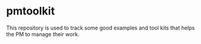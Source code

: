 # pmtoolkit
This repository is used to track some good examples and tool kits that helps the PM to manage their work. 
